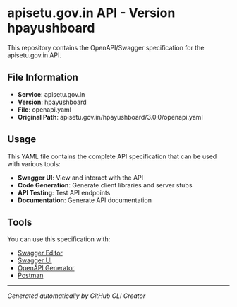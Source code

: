 # apisetu.gov.in API - Version hpayushboard

This repository contains the OpenAPI/Swagger specification for the apisetu.gov.in API.

## File Information

- **Service**: apisetu.gov.in
- **Version**: hpayushboard
- **File**: openapi.yaml
- **Original Path**: apisetu.gov.in/hpayushboard/3.0.0/openapi.yaml

## Usage

This YAML file contains the complete API specification that can be used with various tools:

- **Swagger UI**: View and interact with the API
- **Code Generation**: Generate client libraries and server stubs
- **API Testing**: Test API endpoints
- **Documentation**: Generate API documentation

## Tools

You can use this specification with:

- [Swagger Editor](https://editor.swagger.io/)
- [Swagger UI](https://swagger.io/tools/swagger-ui/)
- [OpenAPI Generator](https://openapi-generator.tech/)
- [Postman](https://www.postman.com/)

---

*Generated automatically by GitHub CLI Creator*
